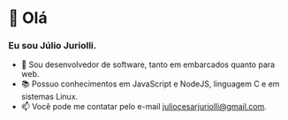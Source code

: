 # 👋 Olá
### Eu sou Júlio Juriolli.
- 👀 Sou desenvolvedor de software, tanto em embarcados quanto para web.
- 📚 Possuo conhecimentos em JavaScript e NodeJS, linguagem C e em sistemas Linux.
- 📫 Você pode me contatar pelo e-mail juliocesarjuriolli@gmail.com.
